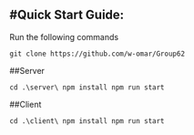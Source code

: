 #Quick Start Guide:
---
Run the following commands

`git clone https://github.com/w-omar/Group62`

##Server

`cd .\server\
npm install
npm run start`

##Client

`cd .\client\
npm install
npm run start`

